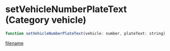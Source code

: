# setVehicleNumberPlateText (Category vehicle)

```js
function setVehicleNumberPlateText(vehicle: number, plateText: string): void
```

[filename](setVehicleNumberPlateText_m.md ':include')